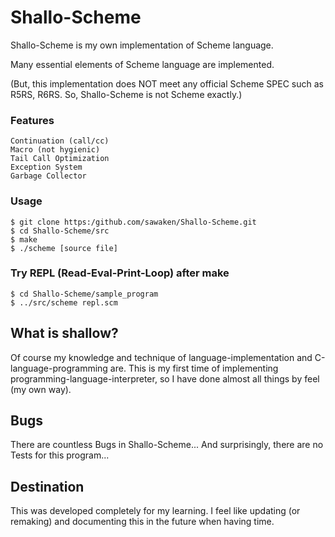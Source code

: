 Shallo-Scheme
==============
Shallo-Scheme is my own implementation of Scheme language.

Many essential elements of Scheme language are implemented.

(But, this implementation does NOT meet any official Scheme SPEC such as R5RS, R6RS. So, Shallo-Scheme is not Scheme exactly.)


### Features ###
    Continuation (call/cc)
    Macro (not hygienic)
    Tail Call Optimization
    Exception System
    Garbage Collector

### Usage ###
    $ git clone https:/github.com/sawaken/Shallo-Scheme.git
    $ cd Shallo-Scheme/src
    $ make
    $ ./scheme [source file]

### Try REPL (Read-Eval-Print-Loop) after make ###
    $ cd Shallo-Scheme/sample_program
    $ ../src/scheme repl.scm


What is shallow?
----------------
Of course my knowledge and technique of language-implementation and C-language-programming are.
This is my first time of implementing programming-language-interpreter, so I have done almost all things by feel (my own way).

Bugs
----
There are countless Bugs in Shallo-Scheme...
And surprisingly, there are no Tests for this program...

Destination
-----------
This was developed completely for my learning.
I feel like updating (or remaking) and documenting this in the future when having time.
